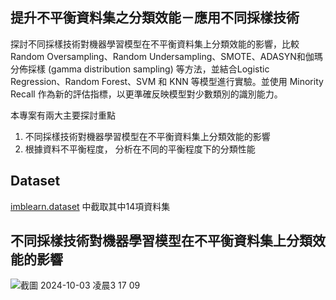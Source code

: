 ## 提升不平衡資料集之分類效能－應用不同採樣技術
探討不同採樣技術對機器學習模型在不平衡資料集上分類效能的影響，比較Random Oversampling、Random Undersampling、SMOTE、ADASYN和伽瑪分佈採樣 (gamma distribution sampling) 等方法，並結合Logistic Regression、Random Forest、SVM 和 KNN 等模型進行實驗。並使用 Minority Recall 作為新的評估指標，以更準確反映模型對少數類別的識別能力。

本專案有兩大主要探討重點
1. 不同採樣技術對機器學習模型在不平衡資料集上分類效能的影響
2. 根據資料不平衡程度， 分析在不同的平衡程度下的分類性能

Dataset
---
[imblearn.dataset](https://imbalanced-learn.org/stable/datasets/index.html) 中截取其中14項資料集

不同採樣技術對機器學習模型在不平衡資料集上分類效能的影響
---
![截圖 2024-10-03 凌晨3 17 09](https://github.com/user-attachments/assets/2d4a5f46-9f35-4075-ae8a-1bbba52bd5b1)
